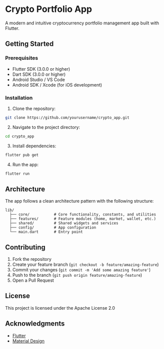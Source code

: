 # Crypto Portfolio App

A modern and intuitive cryptocurrency portfolio management app built with Flutter.

## Getting Started

### Prerequisites

- Flutter SDK (3.0.0 or higher)
- Dart SDK (3.0.0 or higher)
- Android Studio / VS Code
- Android SDK / Xcode (for iOS development)

### Installation

1. Clone the repository:

```bash
git clone https://github.com/yourusername/crypto_app.git
```

2. Navigate to the project directory:

```bash
cd crypto_app
```

3. Install dependencies:

```bash
flutter pub get
```

4. Run the app:

```bash
flutter run
```

## Architecture

The app follows a clean architecture pattern with the following structure:

```
lib/
  ├── core/           # Core functionality, constants, and utilities
  ├── features/       # Feature modules (home, market, wallet, etc.)
  ├── shared/         # Shared widgets and services
  ├── config/         # App configuration
  └── main.dart       # Entry point
```

## Contributing

1. Fork the repository
2. Create your feature branch (`git checkout -b feature/amazing-feature`)
3. Commit your changes (`git commit -m 'Add some amazing feature'`)
4. Push to the branch (`git push origin feature/amazing-feature`)
5. Open a Pull Request

## License

This project is licensed under the Apache License 2.0

## Acknowledgments

- [Flutter](https://flutter.dev)
- [Material Design](https://material.io)
